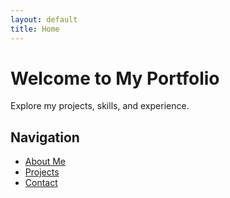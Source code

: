 ```yaml
---
layout: default
title: Home
---
```


# Welcome to My Portfolio
Explore my projects, skills, and experience.

## Navigation
- [About Me](/about/)
- [Projects](/projects/)
- [Contact](/contact/)
